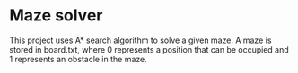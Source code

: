 # Maze solver
This project uses A* search algorithm to solve a given maze. A maze is stored in board.txt, where 0 represents a position that can be occupied and 1 represents an obstacle
in the maze.
